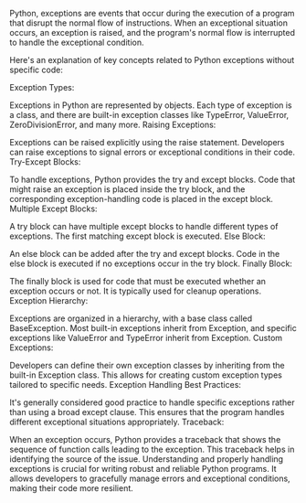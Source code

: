 Python, exceptions are events that occur during the execution of a program that disrupt the normal flow of instructions. When an exceptional situation occurs, an exception is raised, and the program's normal flow is interrupted to handle the exceptional condition.

Here's an explanation of key concepts related to Python exceptions without specific code:

Exception Types:

Exceptions in Python are represented by objects. Each type of exception is a class, and there are built-in exception classes like TypeError, ValueError, ZeroDivisionError, and many more.
Raising Exceptions:

Exceptions can be raised explicitly using the raise statement. Developers can raise exceptions to signal errors or exceptional conditions in their code.
Try-Except Blocks:

To handle exceptions, Python provides the try and except blocks. Code that might raise an exception is placed inside the try block, and the corresponding exception-handling code is placed in the except block.
Multiple Except Blocks:

A try block can have multiple except blocks to handle different types of exceptions. The first matching except block is executed.
Else Block:

An else block can be added after the try and except blocks. Code in the else block is executed if no exceptions occur in the try block.
Finally Block:

The finally block is used for code that must be executed whether an exception occurs or not. It is typically used for cleanup operations.
Exception Hierarchy:

Exceptions are organized in a hierarchy, with a base class called BaseException. Most built-in exceptions inherit from Exception, and specific exceptions like ValueError and TypeError inherit from Exception.
Custom Exceptions:

Developers can define their own exception classes by inheriting from the built-in Exception class. This allows for creating custom exception types tailored to specific needs.
Exception Handling Best Practices:

It's generally considered good practice to handle specific exceptions rather than using a broad except clause. This ensures that the program handles different exceptional situations appropriately.
Traceback:

When an exception occurs, Python provides a traceback that shows the sequence of function calls leading to the exception. This traceback helps in identifying the source of the issue.
Understanding and properly handling exceptions is crucial for writing robust and reliable Python programs. It allows developers to gracefully manage errors and exceptional conditions, making their code more resilient.
